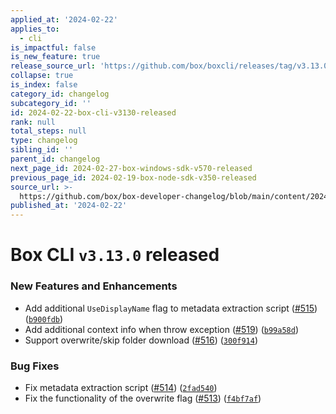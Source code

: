 ```yaml
---
applied_at: '2024-02-22'
applies_to:
  - cli
is_impactful: false
is_new_feature: true
release_source_url: 'https://github.com/box/boxcli/releases/tag/v3.13.0'
collapse: true
is_index: false
category_id: changelog
subcategory_id: ''
id: 2024-02-22-box-cli-v3130-released
rank: null
total_steps: null
type: changelog
sibling_id: ''
parent_id: changelog
next_page_id: 2024-02-27-box-windows-sdk-v570-released
previous_page_id: 2024-02-19-box-node-sdk-v350-released
source_url: >-
  https://github.com/box/box-developer-changelog/blob/main/content/2024/02-22-box-cli-v3130-released.md
published_at: '2024-02-22'
---
```

# Box CLI `v3.13.0` released

### New Features and Enhancements

* Add additional `UseDisplayName` flag to metadata extraction script ([#515][1]) ([`b900fdb`][2])
* Add additional context info when throw exception ([#519][3]) ([`b99a58d`][4])
* Support overwrite/skip folder download ([#516][5]) ([`300f914`][6])

### Bug Fixes

* Fix metadata extraction script ([#514][7]) ([`2fad540`][8])
* Fix the functionality of the overwrite flag ([#513][9]) ([`f4bf7af`][10])

[1]: https://github.com/box/boxcli/issues/515

[2]: https://github.com/box/boxcli/commit/b900fdb984345c0fdfeb09e531f6a358ad8c3b8e

[3]: https://github.com/box/boxcli/issues/519

[4]: https://github.com/box/boxcli/commit/b99a58d930eccf5363c82b84e4415336d7d69541

[5]: https://github.com/box/boxcli/issues/516

[6]: https://github.com/box/boxcli/commit/300f914ba8bb94d9c399699d126d81aba0b22142

[7]: https://github.com/box/boxcli/issues/514

[8]: https://github.com/box/boxcli/commit/2fad540badf60538fe1456f8071b74bf917f7464

[9]: https://github.com/box/boxcli/issues/513

[10]: https://github.com/box/boxcli/commit/f4bf7af8e0bbdf7e73fab23d920259ef16672be0
